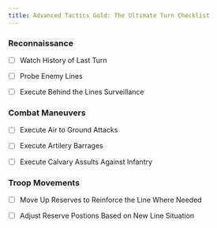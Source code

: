 ```yaml
---
title: Advanced Tactics Gold: The Ultimate Turn Checklist
---
```


### Reconnaissance

- [ ] Watch History of Last Turn

- [ ] Probe Enemy Lines

- [ ] Execute Behind the Lines Surveillance

### Combat Maneuvers

- [ ] Execute Air to Ground Attacks

- [ ] Execute Artilery Barrages

- [ ] Execute Calvary Assults Against Infantry

### Troop Movements

- [ ] Move Up Reserves to Reinforce the Line Where Needed

- [ ] Adjust Reserve Postions Based on New Line Situation
